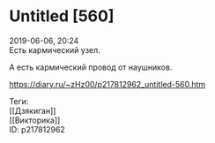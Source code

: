 Untitled [560]
===============

   
 2019-06-06, 20:24   
  Есть кармический узел.   
   
 А есть кармический провод от наушников.   
    
 <https://diary.ru/~zHz00/p217812962_untitled-560.htm>   
   
 Теги:   
 [[Дзякиган]]   
 [[Викторика]]   
 ID: p217812962